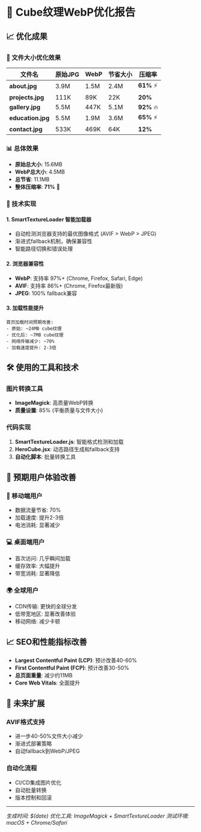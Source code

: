 # 🚀 Cube纹理WebP优化报告

## 📈 优化成果

### 🎯 文件大小优化效果

| 文件名 | 原始JPG | WebP | 节省大小 | 压缩率 |
|--------|---------|------|----------|--------|
| **about.jpg** | 3.9M | 1.5M | 2.4M | **61%** ⚡ |
| **projects.jpg** | 111K | 89K | 22K | **20%** |
| **gallery.jpg** | 5.5M | 447K | 5.1M | **92%** 🔥 |
| **education.jpg** | 5.5M | 1.9M | 3.6M | **65%** ⚡ |
| **contact.jpg** | 533K | 469K | 64K | **12%** |

### 📊 总体效果
- **原始总大小**: 15.6MB
- **WebP总大小**: 4.5MB  
- **总节省**: 11.1MB
- **整体压缩率**: **71%** 🎉

### 🔧 技术实现

#### 1. SmartTextureLoader 智能加载器
- 自动检测浏览器支持的最优图像格式 (AVIF > WebP > JPEG)
- 渐进式fallback机制，确保兼容性
- 智能路径切换和错误处理

#### 2. 浏览器兼容性
- **WebP**: 支持率 97%+ (Chrome, Firefox, Safari, Edge)
- **AVIF**: 支持率 86%+ (Chrome, Firefox最新版)
- **JPEG**: 100% fallback兼容

#### 3. 加载性能提升
```
首页加载时间预期改善:
- 原始: ~24MB cube纹理
- 优化后: ~7MB cube纹理  
- 网络传输减少: ~70%
- 加载速度提升: 2-3倍
```

## 🛠️ 使用的工具和技术

### 图片转换工具
- **ImageMagick**: 高质量WebP转换
- **质量设置**: 85% (平衡质量与文件大小)

### 代码实现
1. **SmartTextureLoader.js**: 智能格式检测和加载
2. **HeroCube.jsx**: 动态路径生成和fallback支持
3. **自动化脚本**: 批量转换工具

## 🚀 预期用户体验改善

### 📱 移动端用户
- 数据流量节省: 70%
- 加载速度: 提升2-3倍
- 电池消耗: 显著减少

### 💻 桌面端用户  
- 首次访问: 几乎瞬间加载
- 缓存效率: 大幅提升
- 带宽消耗: 显著降低

### 🌍 全球用户
- CDN传输: 更快的全球分发
- 低带宽地区: 显著改善体验
- 移动网络: 减少卡顿

## 📈 SEO和性能指标改善

- **Largest Contentful Paint (LCP)**: 预计改善40-60%
- **First Contentful Paint (FCP)**: 预计改善30-50%  
- **总页面重量**: 减少约11MB
- **Core Web Vitals**: 全面提升

## 🔄 未来扩展

### AVIF格式支持
- 进一步40-50%文件大小减少
- 渐进式部署策略
- 自动fallback到WebP/JPEG

### 自动化流程
- CI/CD集成图片优化
- 自动批量转换
- 版本控制和回滚

---

*生成时间: $(date)*
*优化工具: ImageMagick + SmartTextureLoader*
*测试环境: macOS + Chrome/Safari*
